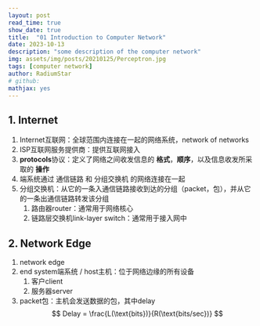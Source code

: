 ```yaml
---
layout: post
read_time: true
show_date: true
title:  "01 Introduction to Computer Network"
date: 2023-10-13
description: "some description of the computer network"
img: assets/img/posts/20210125/Perceptron.jpg 
tags: [computer network]
author: RadiumStar
# github:  
mathjax: yes
---
```


## 1. Internet
1. Internet互联网：全球范围内连接在一起的网络系统，network of networks
2. ISP互联网服务提供商：提供互联网接入
3. **protocols**协议：定义了网络之间收发信息的 **格式**，**顺序**，以及信息收发所采取的 **操作**
4. 端系统通过 通信链路 和 分组交换机 的网络连接在一起
5. 分组交换机：从它的一条入通信链路接收到达的分组（packet，包），并从它的一条出通信链路转发该分组
   1. 路由器router：通常用于网络核心
   2. 链路层交换机link-layer switch：通常用于接入网中

## 2. Network Edge
1. network edge
2. end system端系统 / host主机：位于网络边缘的所有设备
   1. 客户client
   2. 服务器server
3. packet包：主机会发送数据的包，其中delay
   $$
   Delay = \frac{L(\text{bits})}{R(\text{bits/sec})}
   $$
